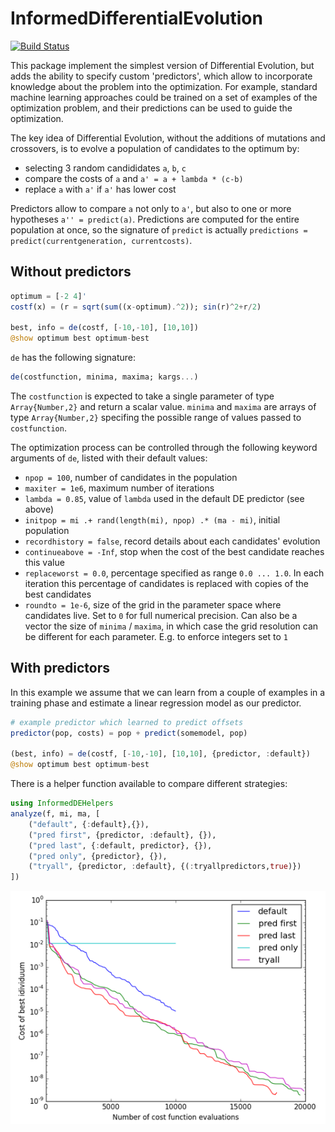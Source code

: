 # InformedDifferentialEvolution

[![Build Status](https://travis-ci.org/rened/InformedDifferentialEvolution.jl.svg?branch=master)](https://travis-ci.org/rened/InformedDifferentialEvolution.jl)

This package implement the simplest version of Differential Evolution, but adds the ability to specify custom 'predictors', which allow to incorporate knowledge about the problem into the optimization. For example, standard machine learning approaches could be trained on a set of examples of the optimization problem, and their predictions can be used to guide the optimization.

The key idea of Differential Evolution, without the additions of mutations and crossovers, is to evolve a population of candidates to the optimum by:
* selecting 3 random candididates `a`, `b`, `c`
* compare the costs of `a` and `a' = a + lambda * (c-b)`
* replace `a` with `a'` if `a'` has lower cost

Predictors allow to compare `a` not only to `a'`, but also to one or more hypotheses `a'' = predict(a)`. Predictions are computed for the entire population at once, so the signature of `predict` is actually `predictions = predict(currentgeneration, currentcosts)`.


## Without predictors

```jl
optimum = [-2 4]'
costf(x) = (r = sqrt(sum((x-optimum).^2)); sin(r)^2+r/2)

best, info = de(costf, [-10,-10], [10,10])
@show optimum best optimum-best
```
`de` has the following signature:
```jl
de(costfunction, minima, maxima; kargs...)
```
The `costfunction` is expected to take a single parameter of type `Array{Number,2}` and return a scalar value. 
`minima` and `maxima` are arrays of type `Array{Number,2}` specifing the possible range of values passed to `costfunction`.

The optimization process can be controlled through the following keyword arguments of `de`, listed with their default values:
* `npop = 100`, number of candidates in the population
* `maxiter = 1e6`, maximum number of iterations
* `lambda = 0.85`, value of `lambda` used in the default DE predictor (see above)
* `initpop = mi .+ rand(length(mi), npop) .* (ma - mi)`, initial population
* `recordhistory = false`, record details about each candidates' evolution
* `continueabove = -Inf`, stop when the cost of the best candidate reaches this value
* `replaceworst = 0.0`, percentage specified as range `0.0 ... 1.0`. In each iteration this percentage of candidates is replaced with copies of the best candidates
* `roundto = 1e-6`, size of the grid in the parameter space where candidates live. Set to `0` for full numerical precision. Can also be a vector the size of `minima` / `maxima`, in which case the grid resolution can be different for each parameter. E.g. to enforce integers set to `1`

## With predictors

In this example we assume that we can learn from a couple of examples in a training phase and estimate a linear regression model as our predictor.

```jl
# example predictor which learned to predict offsets
predictor(pop, costs) = pop + predict(somemodel, pop)

(best, info) = de(costf, [-10,-10], [10,10], {predictor, :default})
@show optimum best optimum-best
```

There is a helper function available to compare different strategies:

```jl
using InformedDEHelpers
analyze(f, mi, ma, [
	("default", {:default},{}),
	("pred first", {predictor, :default}, {}),
	("pred last", {:default, predictor}, {}),
	("pred only", {predictor}, {}),
	("tryall", {predictor, :default}, {(:tryallpredictors,true)})
])
```

![](example.png)



